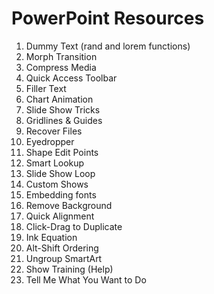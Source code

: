 # PowerPoint Resources
1. Dummy Text (rand and lorem functions)
1. Morph Transition
1. Compress Media
1. Quick Access Toolbar
1. Filler Text
1. Chart Animation
1. Slide Show Tricks
1. Gridlines & Guides
1. Recover Files
1. Eyedropper
1. Shape Edit Points
1. Smart Lookup
1. Slide Show Loop
1. Custom Shows
1. Embedding fonts
1. Remove Background
1. Quick Alignment
1. Click-Drag to Duplicate
1. Ink Equation
1. Alt-Shift Ordering
1. Ungroup SmartArt
1. Show Training (Help)
1. Tell Me What You Want to Do
